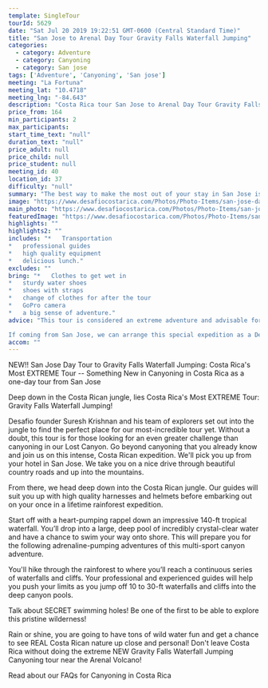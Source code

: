 ```yaml
---
template: SingleTour
tourId: 5629
date: "Sat Jul 20 2019 19:22:51 GMT-0600 (Central Standard Time)"
title: "San Jose to Arenal Day Tour Gravity Falls Waterfall Jumping"
categories: 
  - category: Adventure
  - category: Canyoning
  - category: San jose
tags: ['Adventure', 'Canyoning', 'San jose']
meeting: "La Fortuna"
meeting_lat: "10.4718"
meeting_lng: "-84.643"
description: "Costa Rica tour San Jose to Arenal Day Tour Gravity Falls Waterfall Jumping, id 5629"
price_from: 164
min_participants: 2
max_participants: 
start_time_text: "null"
duration_text: "null"
price_adult: null
price_child: null
price_student: null
meeting_id: 40
location_id: 37
difficulty: "null"
summary: "The best way to make the most out of your stay in San Jose is to come for a San Jose Day Tour to the Gravity Falls Waterfall Jumping EXTREME tour near the Arenal Volcano. This is an easy and exciting way to spend the day close to San Jose where you can experience the best in adventure and see Costa Rica's impressive and lush countryside. Adventure of a lifetime!"
image: "https://www.desafiocostarica.com/Photos/Photo-Items/san-jose-day-tour-gravity-falls-waterfall-jumping-1457639459.jpg"
main_photo: "https://www.desafiocostarica.com/Photos/Photo-Items/san-jose-day-tour-gravity-falls-waterfall-jumping-1457639459.jpg"
featuredImage: "https://www.desafiocostarica.com/Photos/Photo-Items/san-jose-day-tour-gravity-falls-waterfall-jumping-1457639459.jpg"
highlights: ""
highlights2: ""
includes: "*   Transportation
*   professional guides
*   high quality equipment
*   delicious lunch."
excludes: ""
bring: "*   Clothes to get wet in
*   sturdy water shoes
*   shoes with straps
*   change of clothes for after the tour
*   GoPro camera
*   a big sense of adventure."
advice: "This tour is considered an extreme adventure and advisable for those who are athletic and physically fit. No experience necessary. There are different jump heights throughout the tour and paths in case you decide to skip a jump - but the idea is to push yourself to your limits on this Costa Rica extreme tour Gravity Falls!Have a look at our Adventure Waiver if you have questions about our Costa Rica adventure tour policies.

If coming from San Jose, we can arrange this special expedition as a Desafio Adventure Connection where your journey is the adventure -- start in San Jose and stay in Arenal! Be sure to ask one of our Adventure Specialists to help you with your reservations.For reasons beyond our control (climate, river levels, etc.), we may change to a more-suitable tour with an equal or similar adventure-appeal or offer other tour options so you don't miss out on a fun day in Costa Rica. We reserve the right to cancel a trip due to unfavorable conditions & will only run a tour according to our policies. Full refund is given if (on rare occasion) no tour is run. This adventure involves some inherent risk and physical exertion, so you must be in good physical conditions!"
accom: ""
---
```

NEW!! San Jose Day Tour to Gravity Falls Waterfall Jumping: Costa Rica's Most EXTREME Tour -- Something New in Canyoning in Costa Rica as a one-day tour from San Jose

Deep down in the Costa Rican jungle, lies Costa Rica's Most EXTREME Tour: Gravity Falls Waterfall Jumping!

Desafio founder Suresh Krishnan and his team of explorers set out into the jungle to find the perfect place for our most-incredible tour yet. Without a doubt, this tour is for those looking for an even greater challenge than canyoning in our Lost Canyon. Go beyond canyoning that you already know and join us on this intense, Costa Rican expedition. We'll pick you up from your hotel in San Jose. We take you on a nice drive through beautiful country roads and up into the mountains.

From there, we head deep down into the Costa Rican jungle. Our guides will suit you up with high quality harnesses and helmets before embarking out on your once in a lifetime rainforest expedition.

Start off with a heart-pumping rappel down an impressive 140-ft tropical waterfall. You’ll drop into a large, deep pool of incredibly crystal-clear water and have a chance to swim your way onto shore. This will prepare you for the following adrenaline-pumping adventures of this multi-sport canyon adventure.

You'll hike through the rainforest to where you’ll reach a continuous series of waterfalls and cliffs. Your professional and experienced guides will help you push your limits as you jump off 10 to 30-ft waterfalls and cliffs into the deep canyon pools.

Talk about SECRET swimming holes! Be one of the first to be able to explore this pristine wilderness!

Rain or shine, you are going to have tons of wild water fun and get a chance to see REAL Costa Rican nature up close and personal! Don't leave Costa Rica without doing the extreme NEW Gravity Falls Waterfall Jumping Canyoning tour near the Arenal Volcano!

Read about our FAQs for Canyoning in Costa Rica